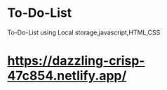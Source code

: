 # To-Do-List
To-Do-List using Local storage,javascript,HTML,CSS
# https://dazzling-crisp-47c854.netlify.app/
